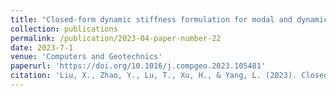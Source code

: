 ```yaml
---
title: "Closed-form dynamic stiffness formulation for modal and dynamic response analysis of pile group foundations"
collection: publications
permalink: /publication/2023-04-paper-number-22
date: 2023-7-1
venue: 'Computers and Geotechnics'
paperurl: 'https://doi.org/10.1016/j.compgeo.2023.105481'
citation: 'Liu, X., Zhao, Y., Lu, T., Xu, H., & Yang, L. (2023). Closed-form dynamic stiffness formulation for modal and dynamic response analysis of pile group foundations. Computers and Geotechnics, 159, 105481.' 
---
```


